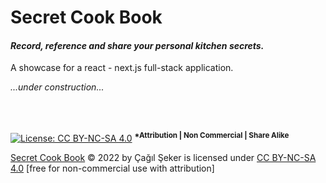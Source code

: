# Secret Cook Book

#### _Record, reference and share your personal kitchen secrets._

A showcase for a react - next.js full-stack application.

_...under construction..._

<br />
<br />

[![License: CC BY-NC-SA 4.0](https://img.shields.io/badge/License-CC%20BY--NC--SA%204.0-green?style=for-the-badge)](https://creativecommons.org/licenses/by-nc-nd/4.0/) <sup> **\*Attribution | Non Commercial | Share Alike**</sup>

[Secret Cook Book](https://github.com/cagils/personal-cook-book) © 2022 by Çağıl Şeker is licensed under [CC BY-NC-SA 4.0](http://creativecommons.org/licenses/by-nc-sa/4.0/) [free for non-commercial use with attribution]
